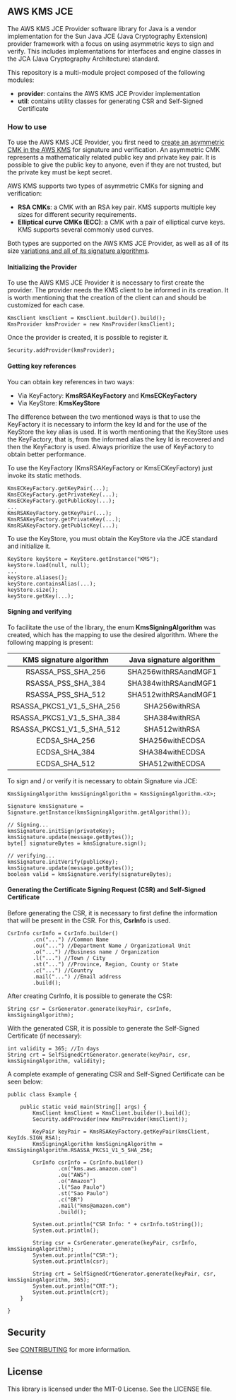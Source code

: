 ## AWS KMS JCE

The AWS KMS JCE Provider software library for Java is a vendor implementation for the Sun Java JCE (Java Cryptography Extension) provider framework with a focus on using asymmetric keys to sign and verify. 
This includes implementations for interfaces and engine classes in the JCA (Java Cryptography Architecture) standard.

This repository is a multi-module project composed of the following modules:
* **provider**: contains the AWS KMS JCE Provider implementation
* **util**: contains utility classes for generating CSR and Self-Signed Certificate

### How to use

To use the AWS KMS JCE Provider, you first need to [create an asymmetric CMK in the AWS KMS](https://docs.aws.amazon.com/kms/latest/developerguide/create-keys.html) for signature and verification. 
An asymmetric CMK represents a mathematically related public key and private key pair. It is possible to give the public key to anyone, even if they are not trusted, but the private key must be kept secret.

AWS KMS supports two types of asymmetric CMKs for signing and verification:
* **RSA CMKs**: a CMK with an RSA key pair. KMS supports multiple key sizes for different security requirements.
* **Elliptical curve CMKs (ECC)**: a CMK with a pair of elliptical curve keys. KMS supports several commonly used curves.

Both types are supported on the AWS KMS JCE Provider, as well as all of its size [variations and all of its signature algorithms](https://docs.aws.amazon.com/kms/latest/developerguide/symm-asymm-choose.html).

#### Initializing the Provider

To use the AWS KMS JCE Provider it is necessary to first create the provider. 
The provider needs the KMS client to be informed in its creation. It is worth mentioning that the creation of the client can and should be customized for each case.

```
KmsClient kmsClient = KmsClient.builder().build();
KmsProvider kmsProvider = new KmsProvider(kmsClient);
```

Once the provider is created, it is possible to register it.

```
Security.addProvider(kmsProvider);
```

#### Getting key references

You can obtain key references in two ways:
* Via KeyFactory: **KmsRSAKeyFactory** and **KmsECKeyFactory**
* Via KeyStore: **KmsKeyStore**

The difference between the two mentioned ways is that to use the KeyFactory it is necessary to inform the key Id and for the use of the KeyStore the key alias is used. 
It is worth mentioning that the KeyStore uses the KeyFactory, that is, from the informed alias the key Id is recovered and then the KeyFactory is used. Always prioritize the use of KeyFactory to obtain better performance.

To use the KeyFactory (KmsRSAKeyFactory or KmsECKeyFactory) just invoke its static methods.

```
KmsECKeyFactory.getKeyPair(...);
KmsECKeyFactory.getPrivateKey(...);
KmsECKeyFactory.getPublicKey(...);
...
KmsRSAKeyFactory.getKeyPair(...);
KmsRSAKeyFactory.getPrivateKey(...);
KmsRSAKeyFactory.getPublicKey(...);
```

To use the KeyStore, you must obtain the KeyStore via the JCE standard and initialize it.

```
KeyStore keyStore = KeyStore.getInstance("KMS");
keyStore.load(null, null);
...
keyStore.aliases();
keyStore.containsAlias(...);
keyStore.size();
keyStore.getKey(...);
```

#### Signing and verifying


To facilitate the use of the library, the enum **KmsSigningAlgorithm** was created, which has the mapping to use the desired algorithm. 
Where the following mapping is present:

KMS signature algorithm | Java signature algorithm |
:-: | :-: |
RSASSA_PSS_SHA_256 | SHA256withRSAandMGF1 |
RSASSA_PSS_SHA_384 | SHA384withRSAandMGF1 |
RSASSA_PSS_SHA_512 | SHA512withRSAandMGF1 |
RSASSA_PKCS1_V1_5_SHA_256 | SHA256withRSA |
RSASSA_PKCS1_V1_5_SHA_384 | SHA384withRSA |
RSASSA_PKCS1_V1_5_SHA_512 |	SHA512withRSA |
ECDSA_SHA_256 |	SHA256withECDSA |
ECDSA_SHA_384 |	SHA384withECDSA |
ECDSA_SHA_512 |	SHA512withECDSA |

To sign and / or verify it is necessary to obtain Signature via JCE:

```
KmsSigningAlgorithm kmsSigningAlgorithm = KmsSigningAlgorithm.<X>;

Signature kmsSignature = Signature.getInstance(kmsSigningAlgorithm.getAlgorithm());

// Signing...
kmsSignature.initSign(privateKey);
kmsSignature.update(message.getBytes());
byte[] signatureBytes = kmsSignature.sign();

// verifying...
kmsSignature.initVerify(publicKey);
kmsSignature.update(message.getBytes());
boolean valid = kmsSignature.verify(signatureBytes);
```

#### Generating the Certificate Signing Request (CSR) and Self-Signed Certificate

Before generating the CSR, it is necessary to first define the information that will be present in the CSR. For this, **CsrInfo** is used.

```
CsrInfo csrInfo = CsrInfo.builder()
        .cn("...") //Common Name
        .ou("...") //Department Name / Organizational Unit
        .o("...") //Business name / Organization
        .l("...") //Town / City
        .st("...") //Province, Region, County or State
        .c("...") //Country
        .mail("...") //Email address
        .build();
```

After creating CsrInfo, it is possible to generate the CSR:

```
String csr = CsrGenerator.generate(keyPair, csrInfo, kmsSigningAlgorithm);
```

With the generated CSR, it is possible to generate the Self-Signed Certificate (if necessary):

```
int validity = 365; //In days
String crt = SelfSignedCrtGenerator.generate(keyPair, csr, kmsSigningAlgorithm, validity);
```

A complete example of generating CSR and Self-Signed Certificate can be seen below:

```
public class Example {

    public static void main(String[] args) {
        KmsClient kmsClient = KmsClient.builder().build();
        Security.addProvider(new KmsProvider(kmsClient));

        KeyPair keyPair = KmsRSAKeyFactory.getKeyPair(kmsClient, KeyIds.SIGN_RSA);
        KmsSigningAlgorithm kmsSigningAlgorithm = KmsSigningAlgorithm.RSASSA_PKCS1_V1_5_SHA_256;

        CsrInfo csrInfo = CsrInfo.builder()
                .cn("kms.aws.amazon.com")
                .ou("AWS")
                .o("Amazon")
                .l("Sao Paulo")
                .st("Sao Paulo")
                .c("BR")
                .mail("kms@amazon.com")
                .build();

        System.out.println("CSR Info: " + csrInfo.toString());
        System.out.println();

        String csr = CsrGenerator.generate(keyPair, csrInfo, kmsSigningAlgorithm);
        System.out.println("CSR:");
        System.out.println(csr);

        String crt = SelfSignedCrtGenerator.generate(keyPair, csr, kmsSigningAlgorithm, 365);
        System.out.println("CRT:");
        System.out.println(crt);
    }

}
```

## Security

See [CONTRIBUTING](CONTRIBUTING.md#security-issue-notifications) for more information.

## License

This library is licensed under the MIT-0 License. See the LICENSE file.
